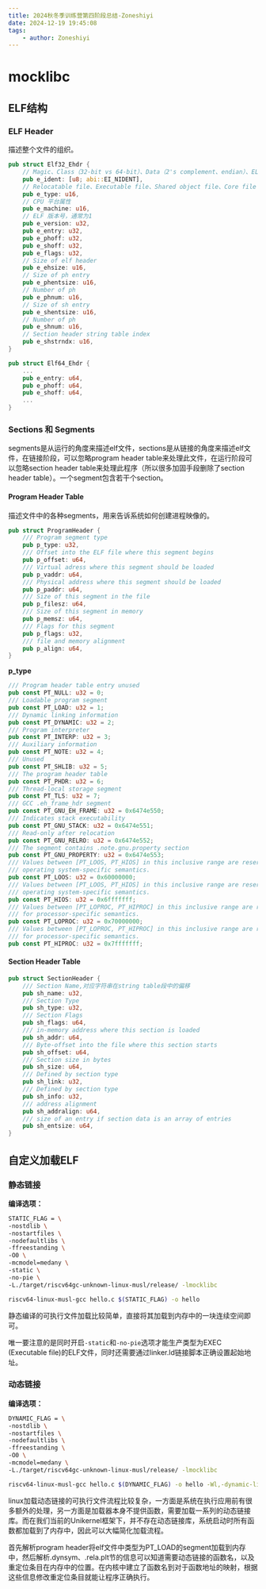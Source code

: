 ```yaml
---
title: 2024秋冬季训练营第四阶段总结-Zoneshiyi
date: 2024-12-19 19:45:08
tags:
    - author: Zoneshiyi
---
```

# mocklibc

## ELF结构

### ELF Header
描述整个文件的组织。
``` Rust
pub struct Elf32_Ehdr {
    // Magic、Class（32-bit vs 64-bit）、Data（2's complement、endian）、ELF Version、OS/ABI、ABI Version
    pub e_ident: [u8; abi::EI_NIDENT],
    // Relocatable file、Executable file、Shared object file、Core file
    pub e_type: u16,
    // CPU 平台属性
    pub e_machine: u16,
    // ELF 版本号，通常为1
    pub e_version: u32,
    pub e_entry: u32,
    pub e_phoff: u32,
    pub e_shoff: u32,
    pub e_flags: u32,
    // Size of elf header
    pub e_ehsize: u16,
    // Size of ph entry
    pub e_phentsize: u16,
    // Number of ph
    pub e_phnum: u16,
    // Size of sh entry
    pub e_shentsize: u16,
    // Number of ph
    pub e_shnum: u16,
    // Section header string table index
    pub e_shstrndx: u16,
}

pub struct Elf64_Ehdr {
    ...
    pub e_entry: u64,
    pub e_phoff: u64,
    pub e_shoff: u64,
    ...
}
```

### Sections 和 Segments
segments是从运行的角度来描述elf文件，sections是从链接的角度来描述elf文件，在链接阶段，可以忽略program header table来处理此文件，在运行阶段可以忽略section header table来处理此程序（所以很多加固手段删除了section header table）。一个segment包含若干个section。
#### Program Header Table
描述文件中的各种segments，用来告诉系统如何创建进程映像的。
```Rust
pub struct ProgramHeader {
    /// Program segment type
    pub p_type: u32,
    /// Offset into the ELF file where this segment begins
    pub p_offset: u64,
    /// Virtual adress where this segment should be loaded
    pub p_vaddr: u64,
    /// Physical address where this segment should be loaded
    pub p_paddr: u64,
    /// Size of this segment in the file
    pub p_filesz: u64,
    /// Size of this segment in memory
    pub p_memsz: u64,
    /// Flags for this segment
    pub p_flags: u32,
    /// file and memory alignment
    pub p_align: u64,
}
```
**p_type**
```Rust
/// Program header table entry unused
pub const PT_NULL: u32 = 0;
/// Loadable program segment
pub const PT_LOAD: u32 = 1;
/// Dynamic linking information
pub const PT_DYNAMIC: u32 = 2;
/// Program interpreter
pub const PT_INTERP: u32 = 3;
/// Auxiliary information
pub const PT_NOTE: u32 = 4;
/// Unused
pub const PT_SHLIB: u32 = 5;
/// The program header table
pub const PT_PHDR: u32 = 6;
/// Thread-local storage segment
pub const PT_TLS: u32 = 7;
/// GCC .eh_frame_hdr segment
pub const PT_GNU_EH_FRAME: u32 = 0x6474e550;
/// Indicates stack executability
pub const PT_GNU_STACK: u32 = 0x6474e551;
/// Read-only after relocation
pub const PT_GNU_RELRO: u32 = 0x6474e552;
/// The segment contains .note.gnu.property section
pub const PT_GNU_PROPERTY: u32 = 0x6474e553;
/// Values between [PT_LOOS, PT_HIOS] in this inclusive range are reserved for
/// operating system-specific semantics.
pub const PT_LOOS: u32 = 0x60000000;
/// Values between [PT_LOOS, PT_HIOS] in this inclusive range are reserved for
/// operating system-specific semantics.
pub const PT_HIOS: u32 = 0x6fffffff;
/// Values between [PT_LOPROC, PT_HIPROC] in this inclusive range are reserved
/// for processor-specific semantics.
pub const PT_LOPROC: u32 = 0x70000000;
/// Values between [PT_LOPROC, PT_HIPROC] in this inclusive range are reserved
/// for processor-specific semantics.
pub const PT_HIPROC: u32 = 0x7fffffff;
```
#### Section Header Table
```Rust
pub struct SectionHeader {
    /// Section Name,对应字符串在string table段中的偏移
    pub sh_name: u32,
    /// Section Type
    pub sh_type: u32,
    /// Section Flags
    pub sh_flags: u64,
    /// in-memory address where this section is loaded
    pub sh_addr: u64,
    /// Byte-offset into the file where this section starts
    pub sh_offset: u64,
    /// Section size in bytes
    pub sh_size: u64,
    /// Defined by section type
    pub sh_link: u32,
    /// Defined by section type
    pub sh_info: u32,
    /// address alignment
    pub sh_addralign: u64,
    /// size of an entry if section data is an array of entries
    pub sh_entsize: u64,
}
```

## 自定义加载ELF

### 静态链接

**编译选项：**
```bash
STATIC_FLAG = \
-nostdlib \
-nostartfiles \
-nodefaultlibs \
-ffreestanding \
-O0 \
-mcmodel=medany \
-static \
-no-pie \
-L./target/riscv64gc-unknown-linux-musl/release/ -lmocklibc

riscv64-linux-musl-gcc hello.c $(STATIC_FLAG) -o hello
```

静态编译的可执行文件加载比较简单，直接将其加载到内存中的一块连续空间即可。

唯一要注意的是同时开启`-static`和`-no-pie`选项才能生产类型为EXEC (Executable file)的ELF文件，同时还需要通过linker.ld链接脚本正确设置起始地址。

### 动态链接

**编译选项：**
```bash
DYNAMIC_FLAG = \
-nostdlib \
-nostartfiles \
-nodefaultlibs \
-ffreestanding \
-O0 \
-mcmodel=medany \
-L./target/riscv64gc-unknown-linux-musl/release/ -lmocklibc

riscv64-linux-musl-gcc hello.c $(DYNAMIC_FLAG) -o hello -Wl,-dynamic-linker /path/to/ld-musl-riscv64.so.1

```

linux加载动态链接的可执行文件流程比较复杂，一方面是系统在执行应用前有很多额外的处理，另一方面是加载器本身不提供函数，需要加载一系列的动态链接库。而在我们当前的Unikernel框架下，并不存在动态链接库，系统启动时所有函数都加载到了内存中，因此可以大幅简化加载流程。

首先解析program header将elf文件中类型为PT_LOAD的segment加载到内存中，然后解析.dynsym、.rela.plt节的信息可以知道需要动态链接的函数名，以及重定位条目在内存中的位置。在内核中建立了函数名到对于函数地址的映射，根据这些信息修改重定位条目就能让程序正确执行。
